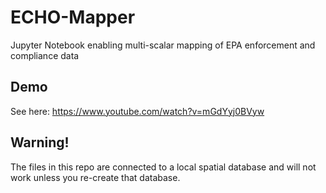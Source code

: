# ECHO-Mapper
 Jupyter Notebook enabling multi-scalar mapping of EPA enforcement and compliance data
## Demo
 See here: https://www.youtube.com/watch?v=mGdYyj0BVyw
## Warning!
 The files in this repo are connected to a local spatial database and will not work unless you re-create that database.
